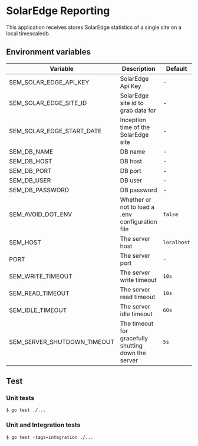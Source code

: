 # SolarEdge Reporting

This application receives stores SolarEdge statistics of a single site on a local timescaledb. 

## Environment variables

| Variable                    | Description                                         | Default |
|-----------------------------|-----------------------------------------------------| -------- |
| SEM_SOLAR_EDGE_API_KEY      | SolarEdge Api Key                                   | - |
| SEM_SOLAR_EDGE_SITE_ID      | SolarEdge site id to grab data for                  | - |
| SEM_SOLAR_EDGE_START_DATE   | Inception time of the SolarEdge site                | - |
| SEM_DB_NAME                 | DB name                                             | - |
| SEM_DB_HOST                 | DB host                                             | - |
| SEM_DB_PORT                 | DB port                                             | - |
| SEM_DB_USER                 | DB user                                             | - |
| SEM_DB_PASSWORD             | DB password                                         | - |
| SEM_AVOID_DOT_ENV           | Whether or not to load a .env configuration file    | `false` |
| SEM_HOST                    | The server host                                     | `localhost` |
| PORT                        | The server port                                     | - |
| SEM_WRITE_TIMEOUT           | The server write timeout                            | `10s` |
| SEM_READ_TIMEOUT            | The server read timeout                             | `10s` |
| SEM_IDLE_TIMEOUT            | The server idle timeout                             | `60s` |
| SEM_SERVER_SHUTDOWN_TIMEOUT | The timeout for gracefully shutting down the server | `5s` |

## Test
### Unit tests
```
$ go test ./...
```

### Unit and Integration tests
```
$ go test -tags=integration ./...
```
